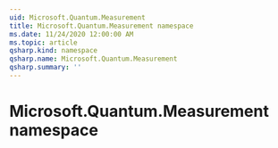 ```yaml
---
uid: Microsoft.Quantum.Measurement
title: Microsoft.Quantum.Measurement namespace
ms.date: 11/24/2020 12:00:00 AM
ms.topic: article
qsharp.kind: namespace
qsharp.name: Microsoft.Quantum.Measurement
qsharp.summary: ''
---
```


# Microsoft.Quantum.Measurement namespace




